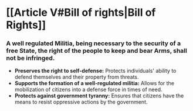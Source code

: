 # [[Article V#Bill of rights|Bill of Rights]]
### A well regulated Militia, being necessary to the security of a free State, the right of the people to keep and bear Arms, shall not be infringed.

- **Preserves the right to self-defense:** Protects individuals' ability to defend themselves and their property from threats.
- **Supports the formation of a well-regulated militia:** Allows for the mobilization of citizens into a defense force in times of need.
- **Protects against government tyranny:** Ensures that citizens have the means to resist oppressive actions by the government.
